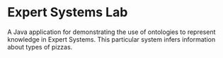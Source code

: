 # Expert Systems Lab
A Java application for demonstrating the use of ontologies to represent knowledge in Expert Systems. This particular system infers information about types of pizzas. 
